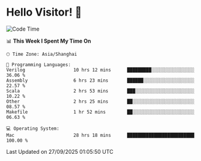 # Hello Visitor! 👋

<!--START_SECTION:waka-->
![Code Time](http://img.shields.io/badge/Code%20Time-506%20hrs%2039%20mins-blue)

📊 **This Week I Spent My Time On** 

```text
🕑︎ Time Zone: Asia/Shanghai

💬 Programming Languages: 
Verilog                  10 hrs 12 mins      █████████░░░░░░░░░░░░░░░░   36.06 % 
Assembly                 6 hrs 23 mins       ██████░░░░░░░░░░░░░░░░░░░   22.57 % 
Scala                    2 hrs 53 mins       ███░░░░░░░░░░░░░░░░░░░░░░   10.22 % 
Other                    2 hrs 25 mins       ██░░░░░░░░░░░░░░░░░░░░░░░   08.57 % 
Makefile                 1 hr 52 mins        ██░░░░░░░░░░░░░░░░░░░░░░░   06.63 % 

💻 Operating System: 
Mac                      28 hrs 18 mins      █████████████████████████   100.00 % 
```


 Last Updated on 27/09/2025 01:05:50 UTC
<!--END_SECTION:waka-->

